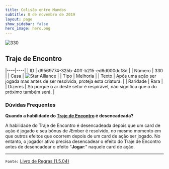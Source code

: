 ```yaml
---
title: Colisão entre Mundos
subtitle: 8 de novembro de 2019
layout: page
show_sidebar: false
hero_image: hero.png
---
```


![330](https://cdn.keyforgegame.com/media/card_front/pt/452_330_J86RVX95VGV2_pt.png)

## Traje de Encontro

|----|----|
| ID | d9569774-325b-40ff-b215-ed6d000dcf8d |
| Número | 330 |
| Casa | ![Star Alliance](https://archonarcana.com/images/thumb/7/7d/Star_Alliance.png/22px-Star_Alliance.png "Aliança Estelar") |
| Tipo | Melhoria |
| Texto | Após uma ação ser jogada mas antes de ser resolvida, proteja esta criatura. |
| Raridade | Rara |
| Dizeres | Só porque o ar deste setor é respirável,  não significa que o do próximo também será. |

### Dúvidas Frequentes

**Quando a habilidade do [Traje de Encontro](/wc/330)
é desencadeada?**

A habilidade do Traje de Encontro é desencadeada depois que um
card de ação é jogado e seu bônus de Æmber é resolvido, no mesmo
momento em que outros efeitos que ocorrem depois de um card de
ação ser jogado. No entanto, o jogador ativo precisa desencadear o
efeito do Traje de Encontro antes de desencadear o efeito “**Jogar**:”
naquele card de ação.

<hr/>

`Fonte:` [Livro de Regras (1.5.04)](https://drive.google.com/open?id=14pM1J8ZR_4hZbGFZt-ArQdAGsHCPEQdE)
